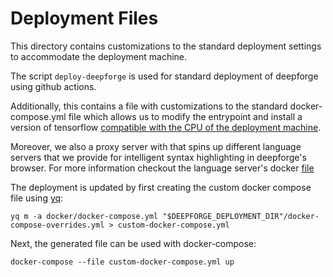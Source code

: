 # Deployment Files
This directory contains customizations to the standard deployment settings to accommodate the deployment machine.

The script `deploy-deepforge` is used for standard deployment of deepforge using github actions.

Additionally, this contains a file with customizations to the standard docker-compose.yml file which allows us to modify the entrypoint and install a version of tensorflow [compatible with the CPU of the deployment machine](https://github.com/deepforge-dev/deepforge/issues/1561).

Moreover, we also a proxy server with that spins up different language servers that we provide for
 intelligent syntax
 highlighting in deepforge's browser. For more information checkout the language server's docker [file](../docker/Dockerfile.langservers)

The deployment is updated by first creating the custom docker compose file using [yq](https://github.com/mikefarah/yq):
```
yq m -a docker/docker-compose.yml "$DEEPFORGE_DEPLOYMENT_DIR"/docker-compose-overrides.yml > custom-docker-compose.yml
```
Next, the generated file can be used with docker-compose:
```
docker-compose --file custom-docker-compose.yml up
```
